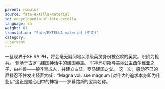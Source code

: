 ```yaml
---
parent: romulus
source: fate-extella-material
id: encyclopedia-of-fate-extella
language: zh
weight: 61
translation: "Fate/EXTELLA material (中文)"
category:
- servant
---
```


一旦现界于SE.RA.PH，将会毫无疑问地以顶级英灵身份被召唤的英灵。职阶为枪兵。
登场于古罗马建国神话中的建国英雄。
军神玛尔斯与美丽公主西尔维亚之子，由神兽——狼养育成人，并建立友谊。罗马建国之父。
这一次，感动不已的尼禄忍不住发出怪声大喊：“Magna voluisse magnum [对伟大的追求本身即为伟业]。”这正是她心目中的神祖——罗慕路斯的宝具名称。
